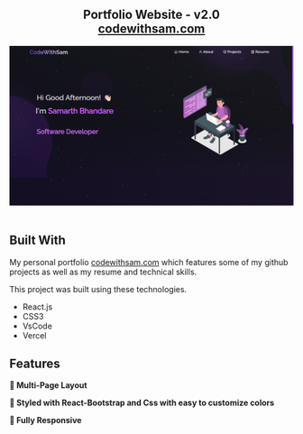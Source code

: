 <h2 align="center">
  Portfolio Website - v2.0<br/>
  <a href="https://soumyajit.vercel.app/" target="_blank">codewithsam.com</a>
</h2>
<div align="center">
  <img alt="Demo" src="./Images/readme-img.png" />
</div>

<br/>

## Built With

My personal portfolio <a href="https://soumyajit.vercel.app/" target="_blank">codewithsam.com</a> which features some of my github projects as well as my resume and technical skills.<br/>

This project was built using these technologies.

- React.js
- CSS3
- VsCode
- Vercel

## Features

**📖 Multi-Page Layout**

**🎨 Styled with React-Bootstrap and Css with easy to customize colors**

**📱 Fully Responsive**
